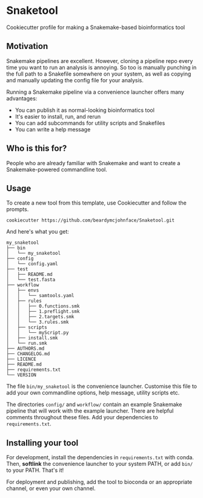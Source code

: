 # Snaketool
Cookiecutter profile for making a Snakemake-based bioinformatics tool

## Motivation

Snakemake pipelines are excellent.
However, cloning a pipeline repo every time you want to run an analysis is annoying.
So too is manually punching in the full path to a Snakefile somewhere on your system,
as well as copying and manually updating the config file for your analysis.

Running a Snakemake pipeline via a convenience launcher offers many advantages:
- You can publish it as normal-looking bioinformatics tool
- It's easier to install, run, and rerun
- You can add subcommands for utility scripts and Snakefiles
- You can write a help message

## Who is this for?

People who are already familiar with Snakemake and want to create a Snakemake-powered commandline tool.

## Usage

To create a new tool from this template, use Cookiecutter and follow the prompts.

```shell
cookiecutter https://github.com/beardymcjohnface/Snaketool.git
```

And here's what you get:

```text
my_snaketool
├── bin
│   └── my_snaketool
├── config
│   └── config.yaml
├── test
│   ├── README.md
│   └── test.fasta
├── workflow
│   ├── envs
│   │   └── samtools.yaml
│   ├── rules
│   │   ├── 0.functions.smk
│   │   ├── 1.preflight.smk
│   │   ├── 2.targets.smk
│   │   └── 3.rules.smk
│   ├── scripts
│   │   └── myScript.py
│   ├── install.smk
│   └── run.smk
├── AUTHORS.md
├── CHANGELOG.md
├── LICENCE
├── README.md
├── requirements.txt
└── VERSION
```

The file `bin/my_snaketool` is the convenience launcher.
Customise this file to add your own commandline options, help message, utility scripts etc.

The directories `config/` and `workflow/` contain an example Snakemake pipeline that will work
with the example launcher. There are helpful comments throughout these files.
Add your dependencies to `requirements.txt`. 

## Installing your tool

For development, install the dependencies in `requirements.txt` with conda.
Then, __softlink__ the convenience launcher to your system PATH, or add `bin/` to your PATH.
That's it!

For deployment and publishing, add the tool to bioconda or an appropriate channel, 
or even your own channel.